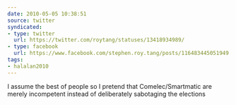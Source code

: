 ```yaml
---
date: 2010-05-05 10:38:51
source: twitter
syndicated:
- type: twitter
  url: https://twitter.com/roytang/statuses/13418934989/
- type: facebook
  url: https://www.facebook.com/stephen.roy.tang/posts/116483445051949
tags:
- halalan2010
---
```


I assume the best of people so I pretend that Comelec/Smartmatic are merely incompetent instead of deliberately sabotaging the elections